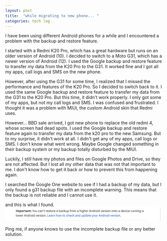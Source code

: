 ```yaml
---
layout: post
title:  "while migrating to new phone... "
categories: tech log
---
```

I have been using different Android phones for a while and I encountered a problem with the backup and restore feature.

I started with a Redmi K20 Pro, which has a great hardware but runs on an older version of Android (10). I decided to switch to a Moto G31, which has a newer version of Android (12). I used the Google backup and restore feature to transfer my data from the K20 Pro to the G31. It worked fine and I got all my apps, call logs and SMS on the new phone.

However, after using the G31 for some time, I realized that I missed the performance and features of the K20 Pro. So I decided to switch back to it. I used the same Google backup and restore feature to transfer my data from the G31 to the K20 Pro. But this time, it didn't work properly. I only got some of my apps, but not my call logs and SMS. I was confused and frustrated. I thought it was a problem with MIUI, the custom Android skin that Redmi uses.

However... BBD sale arrived, I got new phone to replace the old redmi 4, whose screen had dead spots. I used the Google backup and restore feature again to transfer my data from the k20 pro to the new Samsung. But to my surprise, it didn't work at all. I didn't get any of my apps, call logs or SMS. I don't know what went wrong. Maybe Google changed something in their backup system or my backup totally disturbed by the MIUI.

Luckily, I still have my photos and files on Google Photos and Drive, so they are not affected. But I lost all my other data that was not that important to me. I don't know how to get it back or how to prevent this from happening again.

I searched the Google One website to see if I had a backup of my data, but I only found a g31 backup file with an incomplete warning. This means that the backup is not reliable and I cannot use it. 

and this is what I found. ![Alt text](./gbackup.png)

Ping me, if anyone knows to use the incomplete backup file or any better solution.
